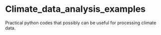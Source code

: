# Climate_data_analysis_examples
Practical python codes that possibly can be useful for processing climate data. 
